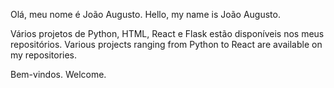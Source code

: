 Olá, meu nome é João Augusto.
Hello, my name is João Augusto.

Vários projetos de Python, HTML, React e Flask estão disponíveis nos meus repositórios.
Various projects ranging from Python to React are available on my repositories.

Bem-vindos.
Welcome.

